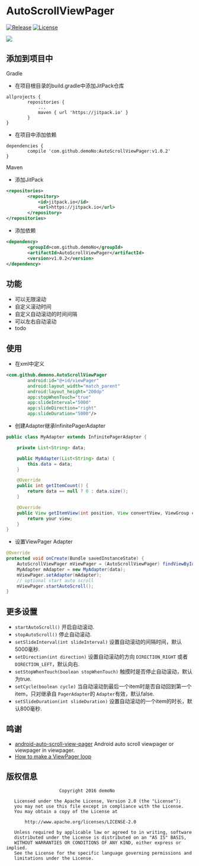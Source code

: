 # AutoScrollViewPager

[![Release](https://jitpack.io/v/demoNo/AutoScrollViewPager.svg)](https://jitpack.io/#demoNo/AutoScrollViewPager) [![License](https://img.shields.io/badge/License-Apache%202.0-blue.svg)](https://opensource.org/licenses/Apache-2.0)

![](https://raw.githubusercontent.com/demoNo/AutoScrollViewPager/master/art/screen_record.gif)

## 添加到项目中

Gradle
* 在项目根目录的build.gradle中添加JitPack仓库
```Gradle
allprojects {
		repositories {
			...
			maven { url 'https://jitpack.io' }
		}
}
```

* 在项目中添加依赖
```Gradle
dependencies {
	    compile 'com.github.demoNo:AutoScrollViewPager:v1.0.2'
}
```

Maven

* 添加JitPack
```xml
<repositories>
		<repository>
		    <id>jitpack.io</id>
		    <url>https://jitpack.io</url>
		</repository>
</repositories>
```

* 添加依赖
```xml
<dependency>
	    <groupId>com.github.demoNo</groupId>
	    <artifactId>AutoScrollViewPager</artifactId>
	    <version>v1.0.2</version>
</dependency>
```

## 功能

* 可以无限滚动
* 自定义滚动时间
* 自定义自动滚动的时间间隔
* 可以左右自动滚动
* todo

## 使用

* 在xml中定义

```xml
<com.github.demono.AutoScrollViewPager
        android:id="@+id/viewPager"
        android:layout_width="match_parent"
        android:layout_height="200dp"
        app:stopWhenTouch="true"
        app:slideInterval="5000"
        app:slideDirection="right"
        app:slideDuration="5000"/>
```

* 创建Adapter继承InfinitePagerAdapter
```Java
public class MyAdapter extends InfinitePagerAdapter {

    private List<String> data;

    public MyAdapter(List<String> data) {
        this.data = data;
    }

    @Override
    public int getItemCount() {
        return data == null ? 0 : data.size();
    }

    @Override
    public View getItemView(int position, View convertView, ViewGroup container) {
        return your view;
    }
}
```

* 设置ViewPager Adapter
```Java
@Override
protected void onCreate(Bundle savedInstanceState) {
    AutoScrollViewPager mViewPager = (AutoScrollViewPager) findViewById(R.id.viewPager);
    MyAdapter mAdapter = new MyAdapter(data);
    mViewPager.setAdapter(mAdapter);
    // optional start auto scroll
    mViewPager.startAutoScroll();
}
```

## 更多设置

* `startAutoScroll()` 开启自动滚动.
* `stopAutoScroll()` 停止自动滚动.
* `setSlideInterval(int slideInterval)` 设置自动滚动的间隔时间，默认5000毫秒.
* `setDirection(int direction)` 设置自动滚动的方向 `DIRECTION_RIGHT` 或者 `DIRECTION_LEFT`，默认向右.
* `setStopWhenTouch(boolean stopWhenTouch)` 触摸时是否停止自动滚动，默认为true.
* `setCycle(boolean cycle)` 当自动滚动到最后一个item时是否自动回到第一个item，只对继承自 `PagerAdapter`的 `Adapter`有效，默认false.
* `setSlideDuration(int slideDuration)` 设置自动滚动的一个item的时长，默认800毫秒.

## 鸣谢

* [android-auto-scroll-view-pager](https://github.com/Trinea/android-auto-scroll-view-pager) Android auto scroll viewpager or viewpager in viewpager.
* [How to make a ViewPager loop](http://stackoverflow.com/questions/10188011/how-to-make-a-viewpager-loop/12965787#12965787)

## 版权信息

```
                    Copyright 2016 demoNo

   Licensed under the Apache License, Version 2.0 (the "License");
   you may not use this file except in compliance with the License.
   You may obtain a copy of the License at

       http://www.apache.org/licenses/LICENSE-2.0

   Unless required by applicable law or agreed to in writing, software
   distributed under the License is distributed on an "AS IS" BASIS,
   WITHOUT WARRANTIES OR CONDITIONS OF ANY KIND, either express or implied.
   See the License for the specific language governing permissions and
   limitations under the License.
```